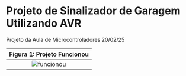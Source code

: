 # Projeto de Sinalizador de Garagem Utilizando AVR
 Projeto da Aula de Microcontroladores 20/02/25

| Figura 1: Projeto Funcionou |
|:----------------------------------------------------------------:|
| ![funcionou](funcionou1.gif)                                   |
